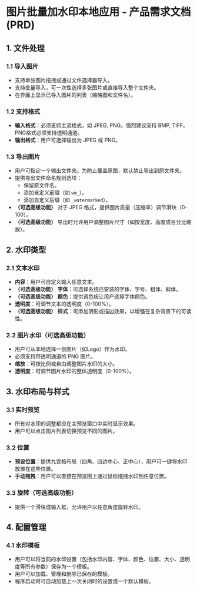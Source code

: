 # 图片批量加水印本地应用 - 产品需求文档 (PRD)

## 1. 文件处理

### 1.1 导入图片
- 支持单张图片拖拽或通过文件选择器导入。
- 支持批量导入，可一次性选择多张图片或直接导入整个文件夹。
- 在界面上显示已导入图片的列表（缩略图和文件名）。

### 1.2 支持格式
- **输入格式**：必须支持主流格式，如 JPEG, PNG。强烈建议支持 BMP, TIFF。PNG格式必须支持透明通道。
- **输出格式**：用户可选择输出为 JPEG 或 PNG。

### 1.3 导出图片
- 用户可指定一个输出文件夹。为防止覆盖原图，默认禁止导出到原文件夹。
- 提供导出文件命名规则选项：
    - 保留原文件名。
    - 添加自定义前缀（如 `wm_`）。
    - 添加自定义后缀（如 `_watermarked`）。
- **（可选高级功能）** 对于 JPEG 格式，提供图片质量（压缩率）调节滑块（0-100）。
- **（可选高级功能）** 导出时允许用户调整图片尺寸（如按宽度、高度或百分比缩放）。

## 2. 水印类型

### 2.1 文本水印
- **内容**：用户可自定义输入任意文本。
- **（可选高级功能）** **字体**：可选择系统已安装的字体、字号、粗体、斜体。
- **（可选高级功能）** **颜色**：提供调色板让用户选择字体颜色。
- **透明度**：可调节文本的透明度（0-100%）。
- **（可选高级功能）** **样式**：可添加阴影或描边效果，以增强在复杂背景下的可读性。

### 2.2 图片水印（可选高级功能）
- 用户可从本地选择一张图片（如Logo）作为水印。
- 必须支持带透明通道的 PNG 图片。
- **缩放**：可按比例或自由调整图片水印的大小。
- **透明度**：可调节图片水印的整体透明度（0-100%）。

## 3. 水印布局与样式

### 3.1 实时预览
- 所有对水印的调整都应在主预览窗口中实时显示效果。
- 用户可以点击图片列表切换预览不同的图片。

### 3.2 位置
- **预设位置**：提供九宫格布局（四角、四边中心、正中心），用户可一键将水印放置在这些位置。
- **手动拖拽**：用户可以直接在预览图上通过鼠标拖拽水印到任意位置。

### 3.3 旋转（可选高级功能）
- 提供一个滑块或输入框，允许用户以任意角度旋转水印。

## 4. 配置管理

### 4.1 水印模板
- 用户可以将当前的水印设置（包括水印内容、字体、颜色、位置、大小、透明度等所有参数）保存为一个模板。
- 用户可以加载、管理和删除已保存的模板。
- 程序启动时可自动加载上一次关闭时的设置或一个默认模板。
